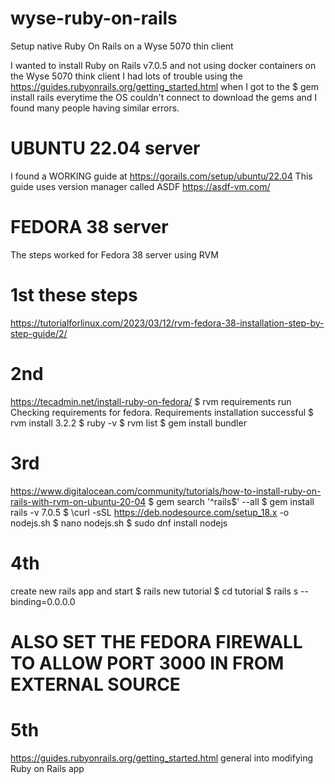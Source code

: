 # wyse-ruby-on-rails
Setup native Ruby On Rails on a Wyse 5070 thin client

I wanted to install Ruby on Rails v7.0.5 and not using docker containers on the Wyse 5070 think client
I had lots of trouble using the https://guides.rubyonrails.org/getting_started.html
    when I got to the $ gem install rails
    everytime the OS couldn't connect to download the gems and I found many people having similar errors.

# UBUNTU 22.04 server
I found a WORKING guide at https://gorails.com/setup/ubuntu/22.04
This guide uses version manager called ASDF
  https://asdf-vm.com/

# FEDORA 38 server
The steps worked for Fedora 38 server using RVM
# 1st these steps
https://tutorialforlinux.com/2023/03/12/rvm-fedora-38-installation-step-by-step-guide/2/
# 2nd 
https://tecadmin.net/install-ruby-on-fedora/
  $ rvm requirements run 
    Checking requirements for fedora.
    Requirements installation successful
  $ rvm install 3.2.2
  $ ruby -v
  $ rvm list
  $ gem install bundler
# 3rd
https://www.digitalocean.com/community/tutorials/how-to-install-ruby-on-rails-with-rvm-on-ubuntu-20-04
  $ gem search '^rails$' --all
  $ gem install rails -v 7.0.5
  $ \curl -sSL https://deb.nodesource.com/setup_18.x -o nodejs.sh
  $ nano nodejs.sh
  $ sudo dnf install nodejs
# 4th
  create new rails app and start
  $ rails new tutorial
  $ cd tutorial
  $ rails s --binding=0.0.0.0
# ALSO SET THE FEDORA FIREWALL TO ALLOW PORT 3000 IN FROM EXTERNAL SOURCE

# 5th
https://guides.rubyonrails.org/getting_started.html
general into modifying Ruby on Rails app


